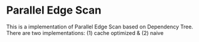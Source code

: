 # Parallel Edge Scan
This is a implementation of Parallel Edge Scan based on Dependency Tree.
There are two implementations: (1) cache optimized & (2) naive   
